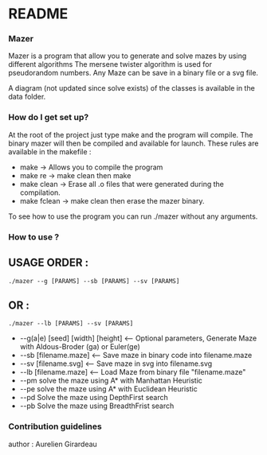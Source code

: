 # README #

### Mazer ###

Mazer is a program that allow you to generate and solve mazes by using different algorithms
The mersene twister algorithm is used for pseudorandom numbers.
Any Maze can be save in a binary file or a svg file.

A diagram (not updated since solve exists) of the classes is available in the data folder.

### How do I get set up? ###

At the root of the project just type make and the program will compile.
The binary mazer will then be compiled and available for launch.
These rules are available in the makefile :

* make
-> Allows you to compile the program
* make re
-> make clean then make
* make clean
-> Erase all .o files that were generated during the compilation.
* make fclean
-> make clean then erase the mazer binary.

To see how to use the program you can run ./mazer without any arguments.

### How to use ? ###

## USAGE ORDER : ##

    ./mazer --g [PARAMS] --sb [PARAMS] --sv [PARAMS]

## OR : ##

    ./mazer --lb [PARAMS] --sv [PARAMS]

* --g(a|e) [seed] [width] [height] <-- Optional parameters, Generate Maze with Aldous-Broder (ga) or Euler(ge)
* --sb [filename.maze] <-- Save maze in binary code into filename.maze
* --sv [filename.svg] <-- Save maze in svg into filename.svg
* --lb [filename.maze] <-- Load Maze from binary file "filename.maze"
* --pm solve the maze using A* with Manhattan Heuristic
* --pe solve the maze using A* with Euclidean Heuristic
* --pd Solve the maze using DepthFirst search
* --pb Solve the maze using BreadthFrist search

### Contribution guidelines ###

author : Aurelien Girardeau
